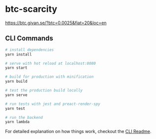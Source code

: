 # btc-scarcity

https://btc.givan.se/?btc=0.0025&fiat=20&loc=en

## CLI Commands

``` bash
# install dependencies
yarn install

# serve with hot reload at localhost:8080
yarn start

# build for production with minification
yarn build

# test the production build locally
yarn serve

# run tests with jest and preact-render-spy 
yarn test

# run the backend
yarn lambda
```

For detailed explanation on how things work, checkout the [CLI Readme](https://github.com/developit/preact-cli/blob/master/README.md).
